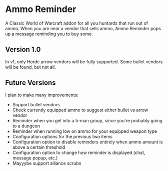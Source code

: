# Ammo Reminder
A Classic World of Warcraft addon for all you huntards that
run out of ammo. When you are near a vendor that sells ammo, Ammo Reminder
pops up a message reminding you to buy some.

## Version 1.0
In v1, only Horde arrow vendors will be fully supported. Some bullet vendors will be found, but not all.

## Future Versions
I plan to make many improvements:
* Support bullet vendors
* Check currently equipped ammo to suggest either bullet vs arrow vendor
* Reminder when you get into a 5-man group, since you're probably going to a dungeon
* Reminder when running low on ammo for your equipped weapon type
* Configuration options for the previous two items
* Configuration option to disable reminders entirely when ammo amount is above a certain threshold
* Configuration option to change how reminder is displayed (chat, message popup, etc.)
* Mayyybe support alliance scrubs
